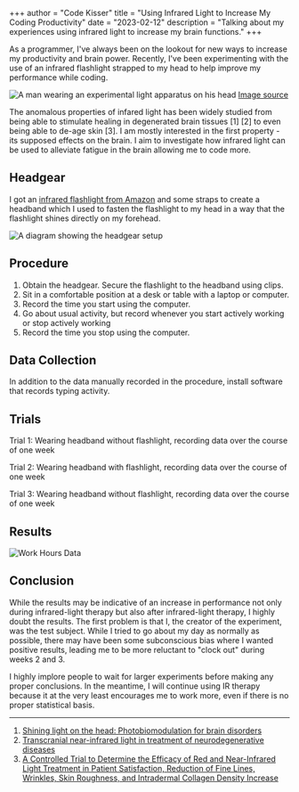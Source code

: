 +++
author = "Code Kisser"
title = "Using Infrared Light to Increase My Coding Productivity"
date = "2023-02-12"
description = "Talking about my experiences using infrared light to increase my brain functions."
+++

As a programmer, I've always been on the lookout for new ways to increase my productivity and brain power. Recently, I've been experimenting with the use of an infrared flashlight strapped to my head to help improve my performance while coding.
<!--more-->

![A man wearing an experimental light apparatus on his head](https://www.science.org/do/10.1126/science.abe8438/abs/ca_0918NID_Red_Light_Technology_online.jpg)
[Image source](https://www.science.org/content/article/trials-begin-new-weapon-against-parkinson-s-light)

The anomalous properties of infared light has been widely studied from being able to stimulate healing in degenerated brain tissues [1] [2] to even being able to de-age skin [3]. I am mostly interested in the first property - its supposed effects on the brain. I aim to investigate how infrared light can be used to alleviate fatigue in the brain allowing me to code more.

## Headgear

I got an [infrared flashlight from Amazon](https://www.amazon.com/DARKBEAM-Light-Rechargeable-Illuminator-Observation/dp/B0BL7LH3DC/ref=sr_1_1_sspa?keywords=infrared+flashlight&qid=1678688660&sr=8-1-spons&psc=1&spLa=ZW5jcnlwdGVkUXVhbGlmaWVyPUEyOUpBR1lIMElKRVNRJmVuY3J5cHRlZElkPUEwNjUyNjk2MjdXVFNLTkJVNDMxQiZlbmNyeXB0ZWRBZElkPUEwODMxMzUwWlNMUVVJMkY1UFA4JndpZGdldE5hbWU9c3BfYXRmJmFjdGlvbj1jbGlja1JlZGlyZWN0JmRvTm90TG9nQ2xpY2s9dHJ1ZQ==) and some straps to create a headband which I used to fasten the flashlight to my head in a way that the flashlight shines directly on my forehead.

![A diagram showing the headgear setup](/images/posts/infared-light-increase-productivity/setup.png)

## Procedure

1. Obtain the headgear. Secure the flashlight to the headband using clips.
2. Sit in a comfortable position at a desk or table with a laptop or computer.
3. Record the time you start using the computer.
4. Go about usual activity, but record whenever you start actively working or stop actively working
5. Record the time you stop using the computer.

## Data Collection

In addition to the data manually recorded in the procedure, install software that records typing activity.

## Trials

Trial 1: Wearing headband without flashlight, recording data over the course of one week

Trial 2: Wearing headband with flashlight, recording data over the course of one week

Trial 3: Wearing headband without flashlight, recording data over the course of one week

## Results

![Work Hours Data](/images/posts/infared-light-increase-productivity/work-hours-data.png)

## Conclusion

While the results may be indicative of an increase in performance not only during infrared-light therapy but also after infrared-light therapy, I highly doubt the results. The first problem is that I, the creator of the experiment, was the test subject. While I tried to go about my day as normally as possible, there may have been some subconscious bias where I wanted positive results, leading me to be more reluctant to "clock out" during weeks 2 and 3.

I highly implore people to wait for larger experiments before making any proper conclusions. In the meantime, I will continue using IR therapy because it at the very least encourages me to work more, even if there is no proper statistical basis.

---

1. [Shining light on the head: Photobiomodulation for brain disorders](https://www.ncbi.nlm.nih.gov/pmc/articles/PMC5066074/)
2. [Transcranial near-infrared light in treatment of neurodegenerative diseases](https://www.frontiersin.org/articles/10.3389/fphar.2022.965788/full)
3. [A Controlled Trial to Determine the Efficacy of Red and Near-Infrared Light Treatment in Patient Satisfaction, Reduction of Fine Lines, Wrinkles, Skin Roughness, and Intradermal Collagen Density Increase](https://ncbi.nlm.nih.gov/pmc/articles/PMC3926176/)

